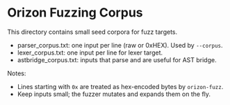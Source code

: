 # Orizon Fuzzing Corpus

This directory contains small seed corpora for fuzz targets.

- parser_corpus.txt: one input per line (raw or 0xHEX). Used by `--corpus`.
- lexer_corpus.txt: one input per line for lexer target.
- astbridge_corpus.txt: inputs that parse and are useful for AST bridge.

Notes:
- Lines starting with `0x` are treated as hex-encoded bytes by `orizon-fuzz`.
- Keep inputs small; the fuzzer mutates and expands them on the fly.


